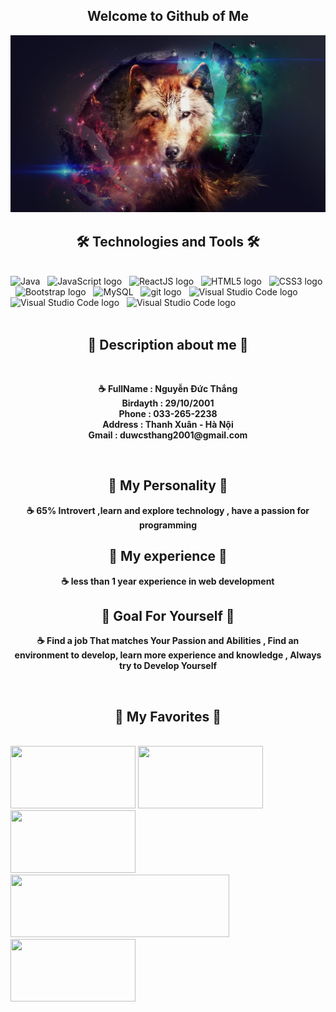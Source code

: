  <h2 align="center">Welcome to Github of Me</h2>
<a href="#" target="_blank">                                                
  <img src="svg/57768.jpg" width="1200" alt="" />
</a>

<h2 align="center">🛠 Technologies and Tools 🛠</h2>
<br>
<!-- https://simpleicons.org/ -->
<span><img src="https://dev.java/assets/images/java-logo-vert-blk.png" alt="Java" title="Java" height="25" /></span>
&nbsp;
<span><img src="https://img.shields.io/badge/JavaScript-282C34?logo=javascript&logoColor=F7DF1E" alt="JavaScript logo" title="JavaScript" height="25" /></span>
&nbsp;
<span><img src="https://img.shields.io/badge/ReactJS-282C34?logo=react&logoColor=61DAFB" alt="ReactJS logo" title="ReactJS" height="25" /></span>
&nbsp;
<span><img src="https://img.shields.io/badge/HTML5-282C34?logo=html5&logoColor=E34F26" alt="HTML5 logo" title="HTML5" height="25" /></span>
&nbsp;
<span><img src="https://img.shields.io/badge/CSS3-282C34?logo=css3&logoColor=1572B6" alt="CSS3 logo" title="CSS3" height="25" /></span>
&nbsp;
<span><img src="https://img.shields.io/badge/Bootstrap-282C34?logo=bootstrap&logoColor=7952B3" alt="Bootstrap logo" title="Bootstrap" height="25" /></span>
&nbsp;
<span><img src="https://techvccloud.mediacdn.vn/2020/9/17/mysql-1-1600340047538868003500-crop-160034079526453914971.png" alt="MySQL" title="MySQL" height="25" /></span>
&nbsp;
<span><img src="https://play-lh.googleusercontent.com/PCpXdqvUWfCW1mXhH1Y_98yBpgsWxuTSTofy3NGMo9yBTATDyzVkqU580bfSln50bFU" alt="git logo" title="gitHub" height="25" /></span>
&nbsp;
<span><img src="https://img.shields.io/badge/VS%20Code-282C34?logo=visual-studio-code&logoColor=007ACC" alt="Visual Studio Code logo" title="Visual Studio Code" height="25" /></span>
&nbsp;
<span><img src="https://upload.wikimedia.org/wikipedia/commons/thumb/9/9c/IntelliJ_IDEA_Icon.svg/1200px-IntelliJ_IDEA_Icon.svg.png" alt="Visual Studio Code logo" title="IntelliJ" height="25" /></span>
&nbsp;
<span><img src="https://upload.wikimedia.org/wikipedia/commons/thumb/9/98/Apache_NetBeans_Logo.svg/1200px-Apache_NetBeans_Logo.svg.png" alt="Visual Studio Code logo" title="Aphache" height="25" /></span>
&nbsp;
<br>
<br>

<h2 align="center">📖 Description about me 📖</h2>
<br>
<p align="center"><strong>☕ FullName : Nguyễn Đức Thắng <br> Birdayth : 29/10/2001 <br> Phone : 033-265-2238 <br> Address : Thanh Xuân - Hà Nội <br> Gmail : duwcsthang2001@gmail.com 
</strong></p>
<br>
<h2 align="center">📑 My Personality 📑</h2>
<p align="center"><strong>☕ 65% Introvert  ,learn and explore technology , have a passion for programming 
</strong></p>
<h2 align="center">📑 My experience 📑</h2>
<p align="center"><strong>☕ less than 1 year experience in web development
</strong></p>
<h2 align="center">📑 Goal For Yourself 📑</h2>
<p align="center"><strong>☕  Find a job That matches Your Passion and Abilities , Find an environment to develop, learn more experience and knowledge , Always try to Develop Yourself
</strong></p>
<br>
<h2 align="center">📑 My Favorites 📑</h2>
<br>
<div display : flex ; flex-direction: row>
  <img src="https://img.freepik.com/free-vector/isometric-people-working-with-technology_52683-19078.jpg?w=2000" width="200" height="100" alt="" />
<img src="https://cdn.tgdd.vn/GameApp/4/221941/Screentshots/lien-minh-huyen-thoai-game-moba-pho-bien-nhat-the-gioi-21-05-2020-2.jpg" width="200" height="100" alt="" />
<img src="https://bizweb.dktcdn.net/100/303/962/files/87126502-2509242206005371-2073523065622364160-n-f697e400-e8b2-4bb1-9698-d00b50b2d9c3.jpg?v=1627804121650" width="200" height="100" alt="" />
<img src="https://media.istockphoto.com/id/910293318/vector/running-men-icon.jpg?s=612x612&w=0&k=20&c=G5Azj4uEBHjfA7WXRQbsNx0YBOWIWpvoMvptOaJtEVI=" width="350" height="100"alt="" />
<img src="https://img.ws.mms.shopee.vn/2ff4f2960c3c748aa2bd1cceda4fad8f" width="200" height="100"alt="" />
</div>
